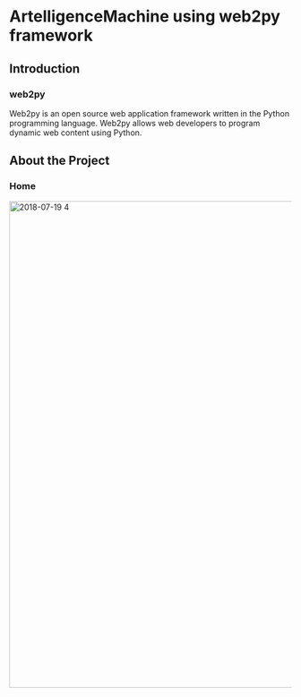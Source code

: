 # ArtelligenceMachine using web2py framework

## Introduction

### web2py
Web2py is an open source web application framework written in the Python programming language. Web2py allows web developers to program dynamic web content using Python.

## About the Project

### Home
<img width="869" alt="2018-07-19 4" src="https://user-images.githubusercontent.com/31447977/43027260-f2ffb360-8c96-11e8-8ff9-0faabaca50f9.png">
